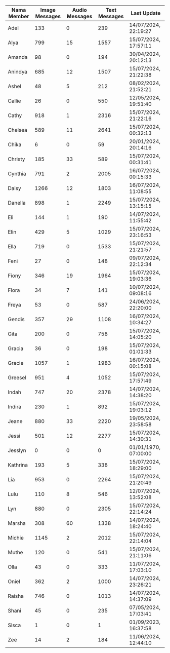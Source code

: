 | Nama Member | Image Messages | Audio Messages | Text Messages | Last Update |
| ------ | -------------- | -------------- | ------------- | ------------ |
| Adel | 133 | 0 | 239 | 14/07/2024, 22:19:27 |
| Alya | 799 | 15 | 1557 | 15/07/2024, 17:57:11 |
| Amanda | 98 | 0 | 194 | 30/04/2024, 20:12:13 |
| Anindya | 685 | 12 | 1507 | 15/07/2024, 21:22:38 |
| Ashel | 48 | 5 | 212 | 08/02/2024, 21:52:21 |
| Callie | 26 | 0 | 550 | 12/05/2024, 19:51:40 |
| Cathy | 918 | 1 | 2316 | 15/07/2024, 21:22:16 |
| Chelsea | 589 | 11 | 2641 | 15/07/2024, 00:32:13 |
| Chika | 6 | 0 | 59 | 20/01/2024, 20:14:16 |
| Christy | 185 | 33 | 589 | 15/07/2024, 00:31:41 |
| Cynthia | 791 | 2 | 2005 | 16/07/2024, 00:15:33 |
| Daisy | 1266 | 12 | 1803 | 16/07/2024, 11:08:55 |
| Danella | 898 | 1 | 2249 | 15/07/2024, 13:15:15 |
| Eli | 144 | 1 | 190 | 14/07/2024, 11:55:42 |
| Elin | 429 | 5 | 1029 | 15/07/2024, 23:16:53 |
| Ella | 719 | 0 | 1533 | 15/07/2024, 21:21:57 |
| Feni | 27 | 0 | 148 | 09/07/2024, 22:12:34 |
| Fiony | 346 | 19 | 1964 | 15/07/2024, 19:03:36 |
| Flora | 34 | 7 | 141 | 10/07/2024, 09:08:16 |
| Freya | 53 | 0 | 587 | 24/06/2024, 22:20:00 |
| Gendis | 357 | 29 | 1108 | 16/07/2024, 10:34:27 |
| Gita | 200 | 0 | 758 | 15/07/2024, 14:05:20 |
| Gracia | 36 | 0 | 198 | 15/07/2024, 01:01:33 |
| Gracie | 1057 | 1 | 1983 | 16/07/2024, 00:15:08 |
| Greesel | 951 | 4 | 1052 | 15/07/2024, 17:57:49 |
| Indah | 747 | 20 | 2378 | 14/07/2024, 14:38:20 |
| Indira | 230 | 1 | 892 | 15/07/2024, 19:03:12 |
| Jeane | 880 | 33 | 2220 | 19/05/2024, 23:58:58 |
| Jessi | 501 | 12 | 2277 | 15/07/2024, 14:30:31 |
| Jesslyn | 0 | 0 | 0 | 01/01/1970, 07:00:00 |
| Kathrina | 193 | 5 | 338 | 15/07/2024, 18:29:00 |
| Lia | 953 | 0 | 2264 | 15/07/2024, 21:20:49 |
| Lulu | 110 | 8 | 546 | 12/07/2024, 13:52:08 |
| Lyn | 880 | 0 | 2305 | 15/07/2024, 22:14:24 |
| Marsha | 308 | 60 | 1338 | 14/07/2024, 18:24:40 |
| Michie | 1145 | 2 | 2012 | 15/07/2024, 22:14:04 |
| Muthe | 120 | 0 | 541 | 15/07/2024, 21:11:06 |
| Olla | 43 | 0 | 333 | 11/07/2024, 17:03:10 |
| Oniel | 362 | 2 | 1000 | 14/07/2024, 23:26:21 |
| Raisha | 746 | 0 | 1013 | 14/07/2024, 14:37:09 |
| Shani | 45 | 0 | 235 | 07/05/2024, 17:03:41 |
| Sisca | 1 | 0 | 1 | 01/09/2023, 16:37:58 |
| Zee | 14 | 2 | 184 | 11/06/2024, 12:44:10 |
